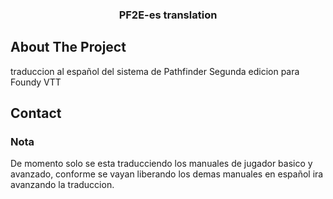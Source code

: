
<div align="center">
<h3 align="center">PF2E-es translation</h3>

</div>

<!-- ABOUT THE PROJECT -->

## About The Project

traduccion al español del sistema de Pathfinder Segunda edicion para Foundy VTT

<!-- CONTACT -->
## Contact

### Nota

De momento solo se esta traducciendo los manuales de jugador basico y avanzado, conforme se vayan liberando los demas manuales en español ira avanzando la traduccion.

